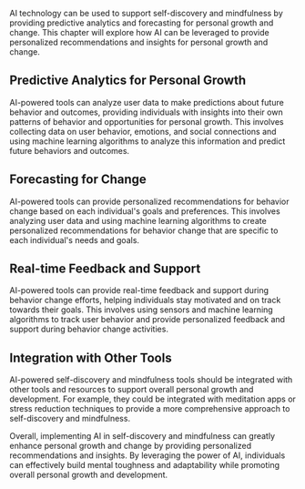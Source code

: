 
AI technology can be used to support self-discovery and mindfulness by providing predictive analytics and forecasting for personal growth and change. This chapter will explore how AI can be leveraged to provide personalized recommendations and insights for personal growth and change.

Predictive Analytics for Personal Growth
----------------------------------------

AI-powered tools can analyze user data to make predictions about future behavior and outcomes, providing individuals with insights into their own patterns of behavior and opportunities for personal growth. This involves collecting data on user behavior, emotions, and social connections and using machine learning algorithms to analyze this information and predict future behaviors and outcomes.

Forecasting for Change
----------------------

AI-powered tools can provide personalized recommendations for behavior change based on each individual's goals and preferences. This involves analyzing user data and using machine learning algorithms to create personalized recommendations for behavior change that are specific to each individual's needs and goals.

Real-time Feedback and Support
------------------------------

AI-powered tools can provide real-time feedback and support during behavior change efforts, helping individuals stay motivated and on track towards their goals. This involves using sensors and machine learning algorithms to track user behavior and provide personalized feedback and support during behavior change activities.

Integration with Other Tools
----------------------------

AI-powered self-discovery and mindfulness tools should be integrated with other tools and resources to support overall personal growth and development. For example, they could be integrated with meditation apps or stress reduction techniques to provide a more comprehensive approach to self-discovery and mindfulness.

Overall, implementing AI in self-discovery and mindfulness can greatly enhance personal growth and change by providing personalized recommendations and insights. By leveraging the power of AI, individuals can effectively build mental toughness and adaptability while promoting overall personal growth and development.
